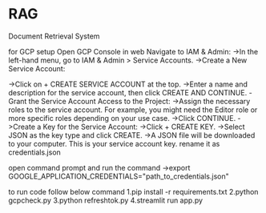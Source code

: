 # RAG
Document Retrieval System

for GCP setup
Open GCP Console in web
Navigate to IAM & Admin:
->In the left-hand menu, go to IAM & Admin > Service Accounts.
->Create a New Service Account:

->Click on + CREATE SERVICE ACCOUNT at the top.
->Enter a name and description for the service account, then click CREATE AND CONTINUE.
-Grant the Service Account Access to the Project:
->Assign the necessary roles to the service account. For example, you might need the Editor role or more specific roles depending on your use case.
->Click CONTINUE.
->Create a Key for the Service Account:
->Click + CREATE KEY.
->Select JSON as the key type and click CREATE.
->A JSON file will be downloaded to your computer. This is your service account key. rename it as credentials.json


open command prompt and run the command
->export GOOGLE_APPLICATION_CREDENTIALS="path_to_credentials.json"

to run code follow below command
1.pip install -r requirements.txt
2.python gcpcheck.py
3.python refreshtok.py
4.streamlit run app.py
